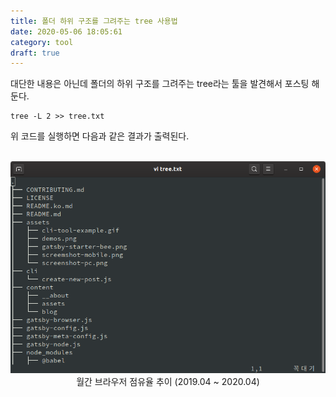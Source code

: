 ```yaml
---
title: 폴더 하위 구조를 그려주는 tree 사용법
date: 2020-05-06 18:05:61
category: tool
draft: true
---
```


대단한 내용은 아닌데 폴더의 하위 구조를 그려주는 tree라는 툴을 발견해서 포스팅 해둔다.

```
tree -L 2 >> tree.txt
```

위 코드를 실행하면 다음과 같은 결과가 출력된다.

<br>

<div align="center">
  <img src="./images/tree.png" />월간 브라우저 점유율 추이 (2019.04 ~ 2020.04)
</div>

<br>
